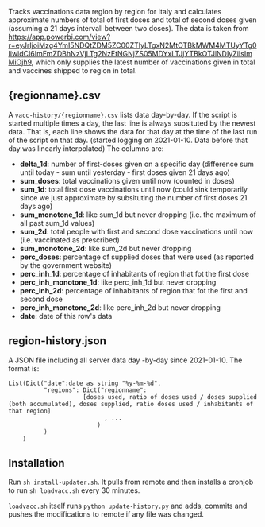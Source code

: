 Tracks vaccinations data region by region for Italy and calculates approximate numbers of total of first doses and total of second doses given (assuming a 21 days intervall between two doses). The data is taken from https://app.powerbi.com/view?r=eyJrIjoiMzg4YmI5NDQtZDM5ZC00ZTIyLTgxN2MtOTBkMWM4MTUyYTg0IiwidCI6ImFmZDBhNzVjLTg2NzEtNGNjZS05MDYxLTJjYTBkOTJlNDIyZiIsImMiOjh9, which only supplies the latest number of vaccinations given in total and vaccines shipped to region in total.

## {regionname}.csv
A `vacc-history/{regionname}.csv` lists data day-by-day. If the script is started multiple times a day, the last line is always subsituted by the newest data. That is, each line shows the data for that day at the time of the last run of the script on that day. (started logging on 2021-01-10. Data before that day was linearly interpolated)
The columns are:

- **delta_1d**: number of first-doses given on a specific day (difference sum until today - sum until yesterday - first doses given 21 days ago)
- **sum_doses**: total vaccinations given until now (counted in doses)
- **sum_1d**: total first dose vaccinations until now (could sink temporarily since we just approximate by subsituting the number of first doses 21 days ago)
- **sum_monotone_1d**: like sum_1d but never dropping (i.e. the maximum of all past sum_1d values)
- **sum_2d**: total people with first and second dose vaccinations until now (i.e. vaccinated as prescribed)
- **sum_monotone_2d**: like sum_2d but never dropping
- **perc_doses**: percentage of supplied doses that were used (as reported by the government website)
- **perc_inh_1d**: percentage of inhabitants of region that fot the first dose
- **perc_inh_monotone_1d**: like perc_inh_1d but never dropping
- **perc_inh_2d**: percentage of inhabitants of region that fot the first and second dose
- **perc_inh_monotone_2d**: like perc_inh_2d but never dropping
- **date**: date of this row's data

## region-history.json
A JSON file including all server data day -by-day since 2021-01-10. The format is:
```
List(Dict("date":date as string "%y-%m-%d", 
          "regions": Dict("regionname":
                     [doses used, ratio of doses used / doses supplied (both accumulated), doses supplied, ratio doses used / inhabitants of that region]
                           , ...
                         )
          )
    )
```

## Installation
Run `sh install-updater.sh`. It pulls from remote and then installs a cronjob to run `sh loadvacc.sh` every 30 minutes.

`loadvacc.sh` itself runs `python update-history.py` and adds, commits and pushes the modifications to remote if any file was changed.
